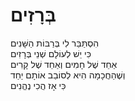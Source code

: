 # בְּרָזִים

הִסְתַּבֵּר לִי בְּרַבּוֹת הַשָּׁנִים\
כִּי יֵשׁ לְעוֹלָם שְׁנֵי בְּרָזִים\
אַחֵד שֶׁל חָמִים וְאַחֵד שֶׁל קָרִים\
וְשֶׁהַחֲכָמָה הִיא לְסוֹבֵב אוֹתָם יַחַד\
כִּי אָז הֲכִי נֶהֱנִים